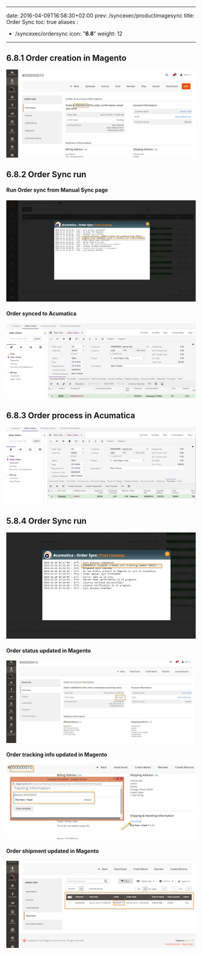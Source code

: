 
---
date: 2016-04-09T16:58:30+02:00
prev: /syncexec/productimagesync
title: Order Sync
toc: true
aliases :
  - /syncexec/ordersync
icon: "<b>6.8</b>"
weight: 12
---


## 6.8.1 Order creation in Magento

![Order creation in Magento](images/order-creation-magento.png?classes=shadow)

## 6.8.2 Order Sync run

#### Run Order sync from Manual Sync page

![Run Order sync from Manual Sync page](images/run-order-sync-manual.png?classes=shadow)

#### Order synced to Acumatica

![Order synced to Acumatica](images/orders-synced-acumatica.png?classes=shadow)

## 6.8.3 Order process in Acumatica

![Order process in Acumatica](images/order-process-acumatica.png?classes=shadow)

## 5.8.4 Order Sync run

![Order Sync run](images/order-sync-run-2.png?classes=shadow)

#### Order status updated in Magento

![Order status updated in Magento](images/order-status-updated-magento.png?classes=shadow)

#### Order tracking info updated in Magento

![Order tracking info updated in Magento](images/order-tracking-info-updated-magento.png?classes=shadow)

#### Order shipment updated in Magento

![Order shipment updated in Magento](images/order-shipment-updated-in-magento.png?classes=shadow)
